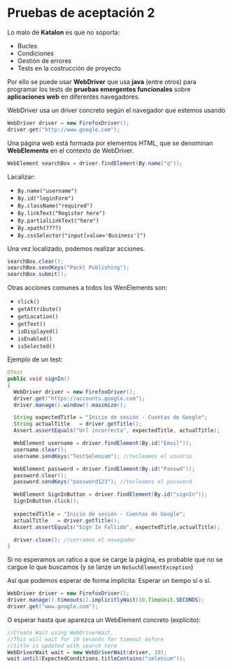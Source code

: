 # Pruebas de aceptación 2

Lo malo de **Katalon** es que no soporta:

* Bucles
* Condiciones
* Gestión de errores
* Tests en la costrucción de proyecto

Por ello se puede usar **WebDriver** que usa **java** (entre otros)
para programar los tests de **pruebas emergentes funcionales**
sobre **aplicaciones web** en diferentes navegadores.

WebDriver usa un driver concreto según el navegador que estemos usando

```java
WebDriver driver = new FirefoxDriver();
driver.get("http://www.google.com");
```

Una página web está formada por elementos HTML, que se denominan **WebElements** en el contexto de WebDriver.

```java
WebElement searchBox = driver.findElement(By.name("q"));
```
Lacalizar:
* `By.name("username")`
* `By.id("loginForm")`
* `By.className("required")`
* `By.linkText("Register here")`
* `By.partialLinkText("here")`
* `By.xpath(????)`
* `By.cssSelector("input[value='Business']")`

Una vez localizado, podemos realizar acciones.

```java
searchBox.clear();
searchBox.sendKeys("Packt Publishing");
searchBox.submit();
```

Otras acciones comunes a todos los WenElements son:
* `click()`
* `getAttribute()`
* `getLocation()`
* `getText()`
* `isDisplayed()`
* `isEnabled()`
* `isSelected()`

Ejemplo de un test:

```java
@Test
public void signIn()
{
  WebDriver driver = new FirefoxDriver();
  driver.get("https://accounts.google.com");
  driver.manage().window().maximize();

  String expectedTitle = "Inicio de sesión - Cuentas de Google";
  String actualTitle   = driver.getTitle();
  Assert.assertEquals("Url incorrecta", expectedTitle, actualTitle);

  WebElement username = driver.findElement(By.id("Email"));
  username.clear();
  username.sendKeys("TestSelenium"); //tecleamos el usuario

  WebElement password = driver.findElement(By.id("Passwd"));
  password.clear();
  password.sendKeys("password123"); //tecleamos el password

  WebElement SignInButton = driver.findElement(By.id("signIn"));
  SignInButton.click();
  
  expectedTitle = "Inicio de sesión - Cuentas de Google";
  actualTitle   = driver.getTitle();
  Assert.assertEquals("Sign In Fallido", expectedTitle,actualTitle);

  driver.close(); //cerramos el navegador
}
```

Si no esperamos un ratico a que se carge la página, es probable que no se cargue lo que buscamos
(y se lanze un `NoSuchElementException`)

Así que podemos esperar de forma implicita: Esperar un tiempo sí o sí.

```java
WebDriver driver = new FirefoxDriver();
driver.manage().timeouts().implicitlyWait(10,TimeUnit.SECONDS);
driver.get("www.google.com");
```

O esperar hasta que aparezca un WebElement concreto  (explicito):

```java
//Create Wait using WebDriverWait.
//This will wait for 10 seconds for timeout before
//title is updated with search term
WebDriverWait wait = new WebDriverWait(driver, 10);
wait.until(ExpectedConditions.titleContains("selenium"));
```

